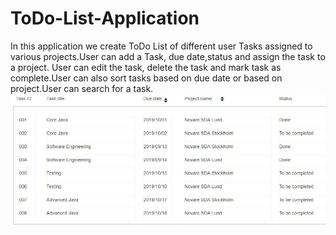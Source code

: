 # ToDo-List-Application

In this application we create ToDo List of different user Tasks assigned to various projects.User can add a Task, due date,status and assign the task to a project. User can edit the task, delete the task and mark task as complete.User can also sort tasks based on due date or based on project.User can search for a task.
![Test Image 1](https://github.com/induyekkala/ToDo-List-Application/blob/master/ToDo.JPG)
